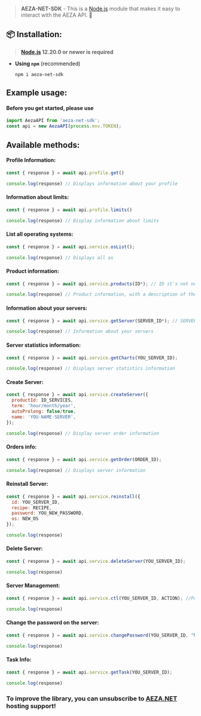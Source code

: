> **AEZA-NET-SDK** - This is a [Node.js](https://nodejs.org) module that makes it easy to interact with the AEZA API. 🚀

## 📦 Installation:

> **[Node.js](https://nodejs.org/) 12.20.0 or newer is required**

- **Using `npm`** (recommended)
  ```shell
  npm i aeza-net-sdk
  ```
  
## Example usage:

#### Before you get started, please use
```javascript
import AezaAPI from 'aeza-net-sdk';
const api = new AezaAPI(process.env.TOKEN);
```

## Available methods:
  
#### Profile Information:
  
```javascript
const { response } = await api.profile.get()

console.log(response) // Displays information about your profile
```

#### Information about limits:
  
```javascript
const { response } = await api.profile.limits()

console.log(response) // Display information about limits
```

#### List all operating systems:
  
```javascript
const { response } = await api.service.osList();

console.log(response) // Displays all os
```

#### Product information:
  
```javascript
const { response } = await api.service.products(ID*); // ID it`s not necessary to specify, to receive all servers

console.log(response) // Product information, with a description of the price and a list of operating systems
```

#### Information about your servers:
  
```javascript
const { response } = await api.service.getServer(SERVER_ID*); // SERVER_ID it`s not necessary to specify, to receive all servers

console.log(response) // Information about your servers
```

#### Server statistics information:
  
```javascript
const { response } = await api.service.getCharts(YOU_SERVER_ID);

console.log(response) // Displays server statistics information
```
  
#### Create Server:
  
```javascript
const { response } = await api.service.createServer({
  productId: ID_SERVICES,
  term: 'hour/month/year',
  autoProlong: false/true,
  name: 'YOU-NAME-SERVER',
});

console.log(response) // Display server order information
```

#### Orders info:
  
```javascript
const { response } = await api.service.getOrder(ORDER_ID);

console.log(response) // Displays server information
```

#### Reinstall Server:
  
```javascript
const { response } = await api.service.reinstall({
  id: YOU_SERVER_ID,
  recipe: RECIPE,
  password: YOU_NEW_PASSWORD,
  os: NEW_OS
});

console.log(response)
```

#### Delete Server:
  
```javascript
const { response } = await api.service.deleteServer(YOU_SERVER_ID);

console.log(response)
```

#### Server Management:
  
```javascript
const { response } = await api.service.ctl(YOU_SERVER_ID, ACTION); //Possible actions: resume/suspend/reboot

console.log(response)
```

#### Change the password on the server:
  
```javascript
const { response } = await api.service.changePassword(YOU_SERVER_ID, "NEW_PASSWORD");

console.log(response)
```

#### Task Info:
  
```javascript
const { response } = await api.service.getTask(YOU_SERVER_ID);

console.log(response)
```

### To improve the library, you can unsubscribe to [AEZA.NET](https://aeza.net/) hosting support!
